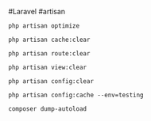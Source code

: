 #Laravel #artisan 

```
php artisan optimize
```
```
php artisan cache:clear
```
```
php artisan route:clear
```
```
php artisan view:clear
```
```
php artisan config:clear
```
```
php artisan config:cache --env=testing  
```
```
composer dump-autoload
```